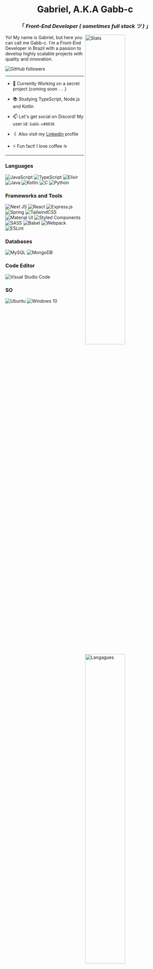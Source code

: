 <div align="center" justify="center">
 
<h1>Gabriel, A.K.A Gabb-c</h1>
<h3> 「  <em>Front-End Developer ( sometimes full stack ツ ) </em>  」 </h3>

</div>

<img width="50%" align="right" alt="Stats" src="https://github-readme-stats.vercel.app/api?username=Gabb-c&count_private=true&show_icons=true&theme=tokyonight" />

<img width="50%" align="right" alt="Langagues" src="https://github-readme-stats.vercel.app/api/top-langs/?username=Gabb-c&layout=compact&count_private=true&theme=tokyonight" />

<p align="left" >
Yo! My name is Gabriel, but here you can call me Gabb-c. I'm a Front-End Developer in Brazil with a passion to develop highly scalable projects with quality and innovation.
</p>

<img alt="GitHub followers" src="https://img.shields.io/github/followers/Gabb-c?style=social" />

----
 - 🔭 Currently Working on a secret project (coming soon . . .)

 - 📚 Studying TypeScript, Node.js and Kotlin

 - 📫 Let's get social on Discord! My user id: `Gabb-c#8936`

 - 🖇️ Also visit my [Linkedin](https://www.linkedin.com/in/gabriel-da-cunha/) profile

 - ⚡ Fun fact! I love coffee  ☕
----

<h3>Languages</h3>

<div display="flex" width="50">
 
  <img alt="JavaScript" src="https://img.shields.io/badge/javascript-%23323330.svg?&style=for-the-badge&logo=javascript&logoColor=%23F7DF1E" />
  <img alt="TypeScript" src="https://img.shields.io/badge/typescript-%23007ACC.svg?&style=for-the-badge&logo=typescript&logoColor=white" />
  <img alt="Elixir" src="https://img.shields.io/badge/elixir-%234B275F.svg?&style=for-the-badge&logo=elixir&logoColor=white" />
  <img alt="Java" src="https://img.shields.io/badge/java-%23ED8B00.svg?&style=for-the-badge&logo=java&logoColor=white" />
  <img alt="Kotlin" src="https://img.shields.io/badge/kotlin-%230095D5.svg?&style=for-the-badge&logo=kotlin&logoColor=white" />
  <img alt="C" src="https://img.shields.io/badge/c-%2300599C.svg?&style=for-the-badge&logo=c&logoColor=white" />
  <img alt="Python" src="https://img.shields.io/badge/python-%2314354C.svg?&style=for-the-badge&logo=python&logoColor=white" />

</div>

<h3>Frameworks and Tools</h3>

<div display="flex">
 
  <img alt="Next JS" src="https://img.shields.io/badge/nextjs-%23000000.svg?&style=for-the-badge&logo=next.js&logoColor=white" />
  <img alt="React" src="https://img.shields.io/badge/react-%2320232a.svg?&style=for-the-badge&logo=react&logoColor=%2361DAFB" />
  <img alt="Express.js" src="https://img.shields.io/badge/express.js-%23404d59.svg?&style=for-the-badge" />
  <img alt="Spring" src="https://img.shields.io/badge/spring-%236DB33F.svg?&style=for-the-badge&logo=spring&logoColor=white" />
  <img alt="TailwindCSS" src="https://img.shields.io/badge/tailwindcss-%2338B2AC.svg?&style=for-the-badge&logo=tailwind-css&logoColor=white" />
  <img alt="Material UI" src="https://img.shields.io/badge/materialui-%230081CB.svg?&style=for-the-badge&logo=material-ui&logoColor=white" />
  <img alt="Styled Components" src="https://img.shields.io/badge/styled--components-DB7093?style=for-the-badge&logo=styled-components&logoColor=white" />
  <img alt="SASS" src="https://img.shields.io/badge/SASS-hotpink.svg?&style=for-the-badge&logo=SASS&logoColor=white" />
  <img alt="Babel" src="https://img.shields.io/badge/Babel-F9DC3e?style=for-the-badge&logo=babel&logoColor=black" />
  <img alt="Webpack" src="https://img.shields.io/badge/webpack-%238DD6F9.svg?&style=for-the-badge&logo=webpack&logoColor=black" />
  <img alt="ESLint" src="https://img.shields.io/badge/ESLint-4B3263?style=for-the-badge&logo=eslint&logoColor=white" />
  
</div>

<h3>Databases</h3>

<div display="flex">
 
  <img alt="MySQL" src="https://img.shields.io/badge/mysql-%2300f.svg?&style=for-the-badge&logo=mysql&logoColor=white"/>
  <img alt="MongoDB" src ="https://img.shields.io/badge/MongoDB-%234ea94b.svg?&style=for-the-badge&logo=mongodb&logoColor=white"/>
  
</div>

<h3>Code Editor</h3>

<img alt="Visual Studio Code" src="https://img.shields.io/badge/VisualStudioCode-0078d7.svg?&style=for-the-badge&logo=visual-studio-code&logoColor=white"/>

<h3>SO</h3>

<div display="flex">
 
  <img alt="Ubuntu" src="https://img.shields.io/badge/Ubuntu-E95420?style=for-the-badge&logo=ubuntu&logoColor=white" />
  <img alt="Windows 10" src="https://img.shields.io/badge/Windows-0078D6?style=for-the-badge&logo=windows&logoColor=white" />
  
</div>
